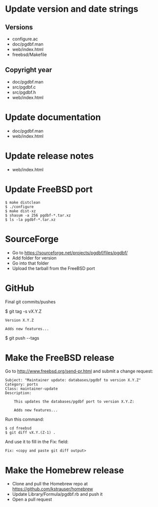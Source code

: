 # Update version and date strings

## Versions

* configure.ac
* doc/pgdbf.man
* web/index.html
* freebsd/Makefile

## Copyright year

* doc/pgdbf.man
* src/pgdbf.c
* src/pgdbf.h
* web/index.html

# Update documentation

* doc/pgdbf.man
* web/index.html

# Update release notes

* web/index.html

# Update FreeBSD port

	$ make distclean
	$ ./configure
	$ make dist-xz
	$ shasum -a 256 pgdbf-*.tar.xz
	$ ls -la pgdbf-*.tar.xz 

# SourceForge

* Go to https://sourceforge.net/projects/pgdbf/files/pgdbf/
* Add folder for version
* Go into that folder
* Upload the tarball from the FreeBSD port

# GitHub

Final git commits/pushes

$ git tag -s vX.Y.Z

	Version X.Y.Z

	Adds new features...

$ git push --tags

# Make the FreeBSD release

Go to http://www.freebsd.org/send-pr.html and submit a change request:

	Subject: "Maintainer update: databases/pgdbf to version X.Y.Z"
	Category: ports
	Class: maintainer-update
	Description:

		This updates the databases/pgdbf port to version X.Y.Z:

		Adds new features...

Run this command:

	$ cd freebsd
	$ git diff vX.Y.(Z-1) .

And use it to fill in the Fix: field:

	Fix: <copy and paste git diff output>

# Make the Homebrew release

* Clone and pull the Homebrew repo at https://github.com/kstrauser/homebrew
* Update Library/Formula/pgdbf.rb and push it
* Open a pull request
